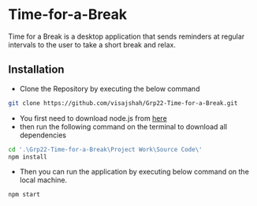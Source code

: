 # Time-for-a-Break

Time for a Break is a desktop application that sends reminders at regular intervals to the user to take a short break and relax.

## Installation

* Clone the Repository by executing the below command
```bash
git clone https://github.com/visajshah/Grp22-Time-for-a-Break.git

```
* You first need to download node.js from [here](https://nodejs.org/en/download/)
* then run the following command on the terminal to download all dependencies  
```bash
cd '.\Grp22-Time-for-a-Break\Project Work\Source Code\'
npm install
```
* Then you can run the application by executing below command on the local machine. 
```bash
npm start
```

